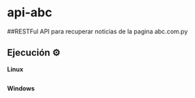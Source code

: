 # api-abc
##RESTFul API para recuperar noticias de la pagina abc.com.py



## Ejecución  ⚙️

**Linux**
```

```
 
 **Windows**
 ```

```

